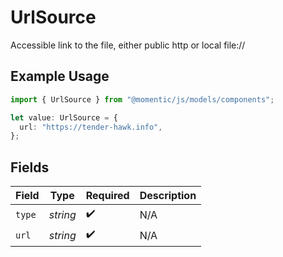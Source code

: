 # UrlSource

Accessible link to the file, either public http or local file://

## Example Usage

```typescript
import { UrlSource } from "@momentic/js/models/components";

let value: UrlSource = {
  url: "https://tender-hawk.info",
};
```

## Fields

| Field              | Type               | Required           | Description        |
| ------------------ | ------------------ | ------------------ | ------------------ |
| `type`             | *string*           | :heavy_check_mark: | N/A                |
| `url`              | *string*           | :heavy_check_mark: | N/A                |